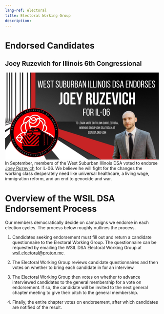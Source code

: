 ```yaml
---
lang-ref: electoral
title: Electoral Working Group
description: 
---
```


# Endorsed Candidates

## Joey Ruzevich for Illinois 6th Congressional
![WSIL DSA Endorses Joey Ruzevich for Illinois 6th Congressional](assets/images/ruzevich-endorsement.jpg)
In September, members of the West Suburban Illinois DSA voted to endorse [Joey Ruzevich](https://www.joey4congress.com/) for IL-06. We believe he will fight for the changes the working class desperately need like universal healthcare, a living wage, immigration reform, and an end to genocide and war.

# Overview of the WSIL DSA Endorsement Process
Our members democratically decide on campaigns we endorse in each election cycles.  The process below roughly outlines the process.

1. Candidates seeking endorsement must fill out and return a candidate questionnaire to the Electoral Working Group.  The questionnaire can be requested by emailing the WSIL DSA Electoral Working Group at [wsil.electoral@proton.me](mailto:wsil.electoral@proton.me).

2. The Electoral Working Group reviews candidate questionnaires and then votes on whether to bring each candidate in for an interview.

3. The Electoral Working Group then votes on whether to advance interviewed candidates to the general membership for a vote on endorsement.  If so, the candidate will be invited to the next general chapter meeting to give their pitch to the general membership.

4. Finally, the entire chapter votes on endorsement, after which candidates are notified of the result.

